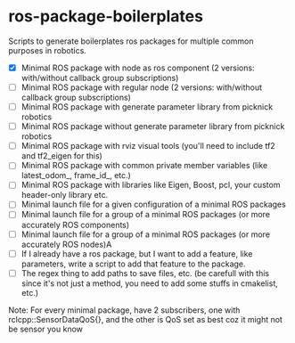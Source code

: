 # ros-package-boilerplates
Scripts to generate boilerplates ros packages for multiple common purposes in robotics.

- [x] Minimal ROS package with node as ros component (2 versions: with/without callback group subscriptions)
- [ ] Minimal ROS package with regular node (2 versions: with/without callback group subscriptions)
- [ ] Minimal ROS package with generate parameter library from picknick robotics
- [ ] Minimal ROS package without generate parameter library from picknick robotics
- [ ] Minimal ROS package with rviz visual tools (you'll need to include tf2 and tf2_eigen for this)
- [ ] Minimal ROS package with common private member variables (like latest_odom_, frame_id_, etc.)
- [ ] Minimal ROS package with libraries like Eigen, Boost, pcl, your custom header-only library etc.
- [ ] Minimal launch file for a given configuration of a minimal ROS packages
- [ ] Minimal launch file for a group of a minimal ROS packages (or more accurately ROS components)
- [ ] Minimal launch file for a group of a minimal ROS packages (or more accurately ROS nodes)A
- [ ] If I already have a ros package, but I want to add a feature, like parameters, write a script to add that feature to the package.
- [ ] The regex thing to add paths to save files, etc. (be carefull with this since it's not just a method, you need to add some stuffs in cmakelist, etc.)

Note: For every minimal package, have 2 subscribers, one with rclcpp::SensorDataQoS{}, and the other is QoS set as best coz it might not be sensor you know
